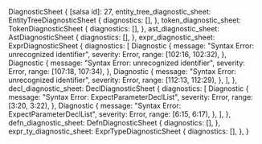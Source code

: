 DiagnosticSheet {
    [salsa id]: 27,
    entity_tree_diagnostic_sheet: EntityTreeDiagnosticSheet {
        diagnostics: [],
    },
    token_diagnostic_sheet: TokenDiagnosticSheet {
        diagnostics: [],
    },
    ast_diagnostic_sheet: AstDiagnosticSheet {
        diagnostics: [],
    },
    expr_diagnostic_sheet: ExprDiagnosticSheet {
        diagnostics: [
            Diagnostic {
                message: "Syntax Error: unrecognized identifier",
                severity: Error,
                range: [102:16, 102:32),
            },
            Diagnostic {
                message: "Syntax Error: unrecognized identifier",
                severity: Error,
                range: [107:18, 107:34),
            },
            Diagnostic {
                message: "Syntax Error: unrecognized identifier",
                severity: Error,
                range: [112:13, 112:29),
            },
        ],
    },
    decl_diagnostic_sheet: DeclDiagnosticSheet {
        diagnostics: [
            Diagnostic {
                message: "Syntax Error: ExpectParameterDeclList",
                severity: Error,
                range: [3:20, 3:22),
            },
            Diagnostic {
                message: "Syntax Error: ExpectParameterDeclList",
                severity: Error,
                range: [6:15, 6:17),
            },
        ],
    },
    defn_diagnostic_sheet: DefnDiagnosticSheet {
        diagnostics: [],
    },
    expr_ty_diagnostic_sheet: ExprTypeDiagnosticSheet {
        diagnostics: [],
    },
}